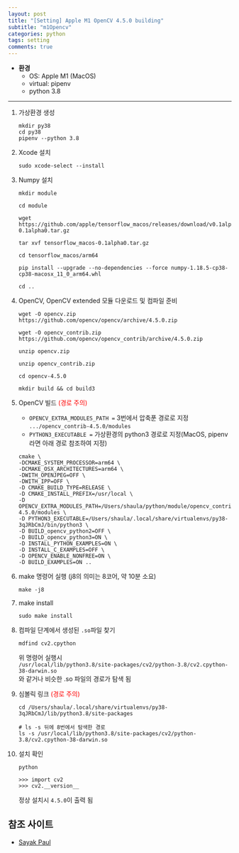 ```yaml
---
layout: post
title: "[Setting] Apple M1 OpenCV 4.5.0 building"
subtitle: "m1Opencv"
categories: python
tags: setting
comments: true
---
```


* **환경**
    - OS: Apple M1 (MacOS)
    - virtual: pipenv
    - python 3.8

* * *

1. 가상환경 생성
    ```
    mkdir py38
    cd py38
    pipenv --python 3.8
    ```

2. Xcode 설치
    ```
    sudo xcode-select --install
    ```

3. Numpy 설치
    ```
    mkdir module

    cd module

    wget https://github.com/apple/tensorflow_macos/releases/download/v0.1alpha0/tensorflow_macos-0.1alpha0.tar.gz
    
    tar xvf tensorflow_macos-0.1alpha0.tar.gz
    
    cd tensorflow_macos/arm64

    pip install --upgrade --no-dependencies --force numpy-1.18.5-cp38-cp38-macosx_11_0_arm64.whl

    cd ..
    ```

4. OpenCV, OpenCV extended 모듈 다운로드 및 컴파일 준비
    ```
    wget -O opencv.zip https://github.com/opencv/opencv/archive/4.5.0.zip
    
    wget -O opencv_contrib.zip https://github.com/opencv/opencv_contrib/archive/4.5.0.zip
    
    unzip opencv.zip
    
    unzip opencv_contrib.zip
    
    cd opencv-4.5.0
    
    mkdir build && cd build3
    ```

5. OpenCV 빌드 <span style="color:red">(경로 주의)</span><br>
    * `OPENCV_EXTRA_MODULES_PATH =` 3번에서 압축푼 경로로 지정 `.../opencv_contrib-4.5.0/modules`
    * `PYTHON3_EXECUTABLE =` 가상환경의 python3 경로로 지정(MacOS, pipenv라면 아래 경로 참조하여 지정)
    ```
    cmake \
    -DCMAKE_SYSTEM_PROCESSOR=arm64 \
    -DCMAKE_OSX_ARCHITECTURES=arm64 \
    -DWITH_OPENJPEG=OFF \
    -DWITH_IPP=OFF \
    -D CMAKE_BUILD_TYPE=RELEASE \
    -D CMAKE_INSTALL_PREFIX=/usr/local \
    -D OPENCV_EXTRA_MODULES_PATH=/Users/shaula/python/module/opencv_contrib-4.5.0/modules \
    -D PYTHON3_EXECUTABLE=/Users/shaula/.local/share/virtualenvs/py38-3qJRbCmJ/bin/python3 \
    -D BUILD_opencv_python2=OFF \
    -D BUILD_opencv_python3=ON \
    -D INSTALL_PYTHON_EXAMPLES=ON \
    -D INSTALL_C_EXAMPLES=OFF \
    -D OPENCV_ENABLE_NONFREE=ON \
    -D BUILD_EXAMPLES=ON ..
    ```

6. make 명령어 실행 (j8의 의미는 8코어, 약 10분 소요)
    ```
    make -j8
    ```

7. make install
    ```
    sudo make install
    ```

8. 컴파일 단계에서 생성된 `.so`파일 찾기
    ```
    mdfind cv2.cpython
    ```
    위 명령어 실행시<br>
    `/usr/local/lib/python3.8/site-packages/cv2/python-3.8/cv2.cpython-38-darwin.so`<br>
    와 같거나 비슷한 .so 파일의 경로가 탐색 됨

9. 심볼릭 링크 <span style="color:red">(경로 주의)</span>
    ```
    cd /Users/shaula/.local/share/virtualenvs/py38-3qJRbCmJ/lib/python3.8/site-packages
    
    # ls -s 뒤에 8번에서 탐색한 경로
    ls -s /usr/local/lib/python3.8/site-packages/cv2/python-3.8/cv2.cpython-38-darwin.so
    ```

10. 설치 확인
    ```
    python
    
    >>> import cv2
    >>> cv2.__version__
    ```
    정상 설치시 `4.5.0`이 출력 됨


## 참조 사이트
* [Sayak Paul](https://sayak.dev/install-opencv-m1/)